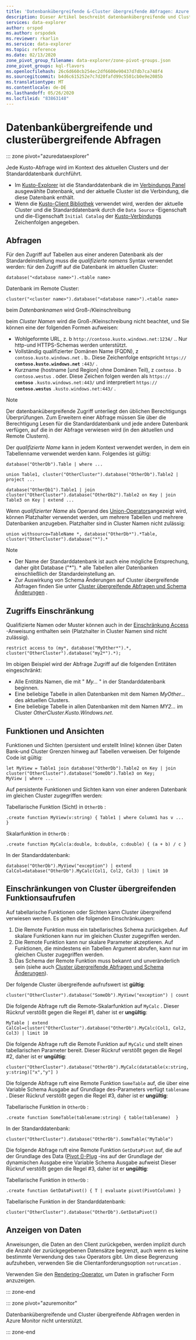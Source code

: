 ```yaml
---
title: 'Datenbankübergreifende &-Cluster übergreifende Abfragen: Azure Daten-Explorer'
description: Dieser Artikel beschreibt datenbankübergreifende und Cluster übergreifende Abfragen in Azure Daten-Explorer.
services: data-explorer
author: orspod
ms.author: orspodek
ms.reviewer: rkarlin
ms.service: data-explorer
ms.topic: reference
ms.date: 02/13/2020
zone_pivot_group_filename: data-explorer/zone-pivot-groups.json
zone_pivot_groups: kql-flavors
ms.openlocfilehash: 26c6d660cb254ec2df6600e90437d7db7ca748f4
ms.sourcegitcommit: b4d6c615252e7c7d20fafd99c5501cb0e9e2085b
ms.translationtype: MT
ms.contentlocale: de-DE
ms.lasthandoff: 05/26/2020
ms.locfileid: "83863148"
---
```

# <a name="cross-database-and-cross-cluster-queries"></a>Datenbankübergreifende und clusterübergreifende Abfragen

::: zone pivot="azuredataexplorer"

Jede Kusto-Abfrage wird im Kontext des aktuellen Clusters und der Standarddatenbank durchführt.
* Im [Kusto-Explorer](../tools/kusto-explorer.md) ist die Standarddatenbank die im [Verbindungs Panel](../tools/kusto-explorer.md#connections-panel) ausgewählte Datenbank, und der aktuelle Cluster ist die Verbindung, die diese Datenbank enthält.
* Wenn die [Kusto-Client Bibliothek](../api/netfx/about-kusto-data.md) verwendet wird, werden der aktuelle Cluster und die Standarddatenbank durch die `Data Source` -Eigenschaft und die-Eigenschaft `Initial Catalog` der [Kusto-Verbindungs](../api/connection-strings/kusto.md) Zeichenfolgen angegeben.

## <a name="queries"></a>Abfragen
Für den Zugriff auf Tabellen aus einer anderen Datenbank als der Standardeinstellung muss die *qualifizierte namens* Syntax verwendet werden: für den Zugriff auf die Datenbank im aktuellen Cluster:
```kusto
database("<database name>").<table name>
```
Datenbank im Remote Cluster:
```kusto
cluster("<cluster name>").database("<database name>").<table name>
```

beim *Datenbanknamen* wird Groß-/Kleinschreibung

beim *Cluster Namen* wird die Groß-/Kleinschreibung nicht beachtet, und Sie können eine der folgenden Formen aufweisen:
* Wohlgeformte URL, z. b `http://contoso.kusto.windows.net:1234/` .. Nur http-und HTTPS-Schemas werden unterstützt.
* Vollständig qualifizierter Domänen Name (FQDN), z `contoso.kusto.windows.net` . b.. Diese Zeichenfolge entspricht `https://` **`contoso.kusto.windows.net`** `:443/` .
* Kurzname (hostname [und Region] ohne Domänen Teil), z `contoso` . b `contoso.westus` . oder. Diese Zeichen folgen werden als `https://` **`contoso`** `.kusto.windows.net:443/` und interpretiert `https://` **`contoso.westus`** `.kusto.windows.net:443/` .

> [!NOTE]
> Der datenbankübergreifende Zugriff unterliegt den üblichen Berechtigungs Überprüfungen.
> Zum Erweitern einer Abfrage müssen Sie über die Berechtigung Lesen für die Standarddatenbank und jede andere Datenbank verfügen, auf die in der Abfrage verwiesen wird (in den aktuellen und Remote Clustern).

Der *qualifizierte Name* kann in jedem Kontext verwendet werden, in dem ein Tabellenname verwendet werden kann.
Folgendes ist gültig:

```kusto
database("OtherDb").Table | where ...

union Table1, cluster("OtherCluster").database("OtherDb").Table2 | project ...

database("OtherDb1").Table1 | join cluster("OtherCluster").database("OtherDb2").Table2 on Key | join Table3 on Key | extend ...
```

Wenn *qualifizierter Name* als Operand des [Union-Operators](./unionoperator.md)angezeigt wird, können Platzhalter verwendet werden, um mehrere Tabellen und mehrere Datenbanken anzugeben. Platzhalter sind in Cluster Namen nicht zulässig:

```kusto
union withsource=TableName *, database("OtherDb*").*Table, cluster("OtherCluster").database("*").*
```

> [!NOTE]
>* Der Name der Standarddatenbank ist auch eine mögliche Entsprechung, daher gibt Database ("&#42;"). * alle Tabellen aller Datenbanken einschließlich der Standardeinstellung an.
>* Zur Auswirkung von Schema Änderungen auf Cluster übergreifende Abfragen finden Sie unter [Cluster übergreifende Abfragen und Schema Änderungen](../concepts/crossclusterandschemachanges.md) .

## <a name="access-restriction"></a>Zugriffs Einschränkung 
Qualifizierte Namen oder Muster können auch in der [Einschränkung Access](./restrictstatement.md) -Anweisung enthalten sein (Platzhalter in Cluster Namen sind nicht zulässig).
```kusto
restrict access to (my*, database("MyOther*").*, cluster("OtherCluster").database("my2*").*);
```

Im obigen Beispiel wird der Abfrage Zugriff auf die folgenden Entitäten eingeschränkt:

* Alle Entitäts Namen, die mit " *My...* " in der Standarddatenbank beginnen. 
* Eine beliebige Tabelle in allen Datenbanken mit dem Namen *MyOther...* des aktuellen Clusters.
* Eine beliebige Tabelle in allen Datenbanken mit dem Namen *MY2...* im Cluster *OtherCluster.Kusto.Windows.net*.

## <a name="functions-and-views"></a>Funktionen und Ansichten

Funktionen und Sichten (persistent und erstellt Inline) können über Daten Bank-und Cluster Grenzen hinweg auf Tabellen verweisen. Der folgende Code ist gültig:

```kusto
let MyView = Table1 join database("OtherDb").Table2 on Key | join cluster("OtherCluster").database("SomeDb").Table3 on Key;
MyView | where ...
```

Auf persistente Funktionen und Sichten kann von einer anderen Datenbank im gleichen Cluster zugegriffen werden:

Tabellarische Funktion (Sicht) in `OtherDb` :

```kusto
.create function MyView(v:string) { Table1 | where Column1 has v ...  }  
```

Skalarfunktion in `OtherDb` :
```kusto
.create function MyCalc(a:double, b:double, c:double) { (a + b) / c }  
```

In der Standarddatenbank:

```kusto
database("OtherDb").MyView("exception") | extend CalCol=database("OtherDb").MyCalc(Col1, Col2, Col3) | limit 10
```

## <a name="limitations-of-cross-cluster-function-calls"></a>Einschränkungen von Cluster übergreifenden Funktionsaufrufen

Auf tabellarische Funktionen oder Sichten kann Cluster übergreifend verwiesen werden. Es gelten die folgenden Einschränkungen:

1. Die Remote Funktion muss ein tabellarisches Schema zurückgeben. Auf skalare Funktionen kann nur im gleichen Cluster zugegriffen werden.
2. Die Remote Funktion kann nur skalare Parameter akzeptieren. Auf Funktionen, die mindestens ein Tabellen Argument abrufen, kann nur im gleichen Cluster zugegriffen werden.
3. Das Schema der Remote Funktion muss bekannt und unveränderlich sein (siehe auch [Cluster übergreifende Abfragen und Schema Änderungen](../concepts/crossclusterandschemachanges.md)).

Der folgende Cluster übergreifende aufrufswert ist **gültig**:

```kusto
cluster("OtherCluster").database("SomeDb").MyView("exception") | count
```

Die folgende Abfrage ruft die Remote-Skalarfunktion auf `MyCalc` .
Dieser Rückruf verstößt gegen die Regel #1, daher ist er **ungültig**:

```kusto
MyTable | extend CalCol=cluster("OtherCluster").database("OtherDb").MyCalc(Col1, Col2, Col3) | limit 10
```

Die folgende Abfrage ruft die Remote Funktion auf `MyCalc` und stellt einen tabellarischen Parameter bereit.
Dieser Rückruf verstößt gegen die Regel #2, daher ist er **ungültig**:

```kusto
cluster("OtherCluster").database("OtherDb").MyCalc(datatable(x:string, y:string)["x","y"] ) 
```

Die folgende Abfrage ruft eine Remote Funktion `SomeTable` auf, die über eine Variable Schema Ausgabe auf Grundlage des-Parameters verfügt `tablename` .
Dieser Rückruf verstößt gegen die Regel #3, daher ist er **ungültig**:

Tabellarische Funktion in `OtherDb` :
```kusto
.create function SomeTable(tablename:string) { table(tablename)  }  
```

In der Standarddatenbank:
```kusto
cluster("OtherCluster").database("OtherDb").SomeTable("MyTable")
```

Die folgende Abfrage ruft eine Remote Funktion `GetDataPivot` auf, die auf der Grundlage des Data ([Pivot ()-Plug](pivotplugin.md) -ins auf der Grundlage der dynamischen Ausgabe eine Variable Schema Ausgabe aufweist
Dieser Rückruf verstößt gegen die Regel #3, daher ist er **ungültig**:

Tabellarische Funktion in `OtherDb` :
```kusto
.create function GetDataPivot() { T | evaluate pivot(PivotColumn) }  
```

Tabellarische Funktion in der Standarddatenbank:
```kusto
cluster("OtherCluster").database("OtherDb").GetDataPivot()
```

## <a name="displaying-data"></a>Anzeigen von Daten

Anweisungen, die Daten an den Client zurückgeben, werden implizit durch die Anzahl der zurückgegebenen Datensätze begrenzt, auch wenn es keine bestimmte Verwendung des `take` Operators gibt. Um diese Begrenzung aufzuheben, verwenden Sie die Clientanforderungsoption `notruncation` .

Verwenden Sie den [Rendering-Operator](renderoperator.md), um Daten in grafischer Form anzuzeigen.

::: zone-end

::: zone pivot="azuremonitor"

Datenbankübergreifende und Cluster übergreifende Abfragen werden in Azure Monitor nicht unterstützt.

::: zone-end
